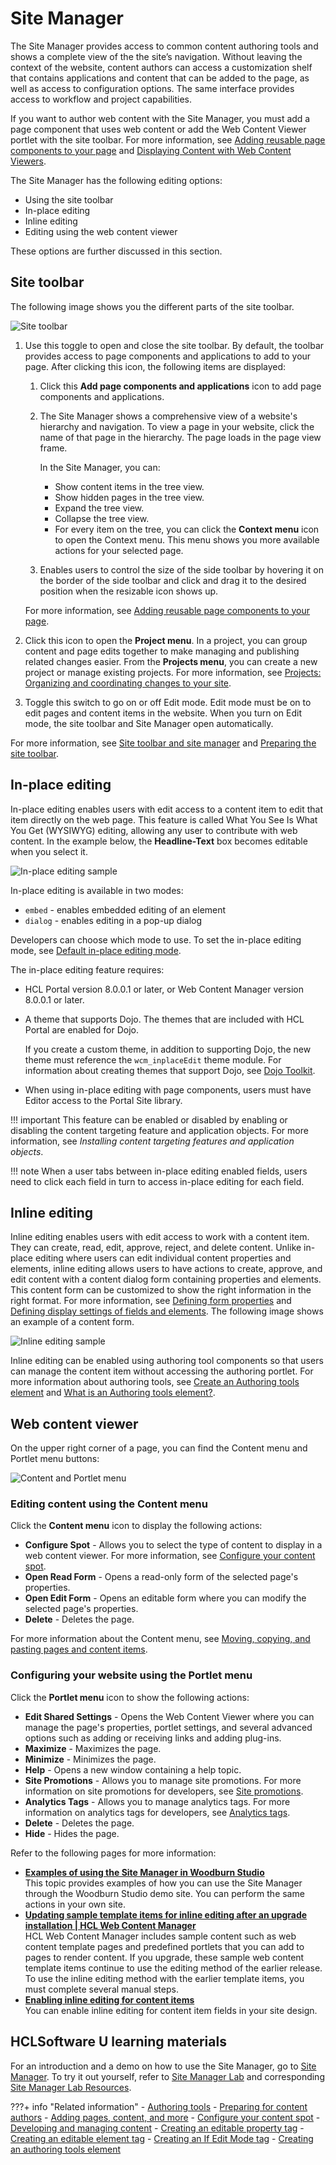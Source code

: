 # Site Manager

The Site Manager provides access to common content authoring tools and shows a complete view of the the site’s navigation. Without leaving the context of the website, content authors can access a customization shelf that contains applications and content that can be added to the page, as well as access to configuration options. The same interface provides access to workflow and project capabilities.

If you want to author web content with the Site Manager, you must add a page component that uses web content or add the Web Content Viewer portlet with the site toolbar. For more information, see [Adding reusable page components to your page](../../../build_sites/create_sites/adding_pages_content_more/toolbar_add_comp.md) and [Displaying Content with Web Content Viewers](../../wcm_delivery/deliver_webcontent_on_dx/displaying_content/index.md). 

The Site Manager has the following editing options:

- Using the site toolbar
- In-place editing
- Inline editing
- Editing using the web content viewer 

These options are further discussed in this section.

## Site toolbar

The following image shows you the different parts of the site toolbar. 

![Site toolbar](../../../images/woodburn_toolbar_callouts.png)

1. Use this toggle to open and close the site toolbar. By default, the toolbar provides access to page components and applications to add to your page. After clicking this icon, the following items are displayed:

    1. Click this **Add page components and applications** icon to add page components and applications. 

    2. The Site Manager shows a comprehensive view of a website's hierarchy and navigation. To view a page in your website, click the name of that page in the hierarchy. The page loads in the page view frame. 
    
        In the Site Manager, you can:

        - Show content items in the tree view.
        - Show hidden pages in the tree view.
        - Expand the tree view.
        - Collapse the tree view.
        - For every item on the tree, you can click the **Context menu** icon to open the Context menu. This menu shows you more available actions for your selected page. 

    3. Enables users to control the size of the side toolbar by hovering it on the border of the side toolbar and click and drag it to the desired position when the resizable icon shows up.

    For more information, see [Adding reusable page components to your page](../../../build_sites/create_sites/adding_pages_content_more/toolbar_add_comp.md).

2. Click this icon to open the **Project menu**. In a project, you can group content and page edits together to make managing and publishing related changes easier. From the **Projects menu**, you can create a new project or manage existing projects. For more information, see [Projects: Organizing and coordinating changes to your site](../../../build_sites/create_sites/adding_pages_content_more/projects_organizing_coord_chgs_site/index.md).

3. Toggle this switch to go on or off Edit mode. Edit mode must be on to edit pages and content items in the website. When you turn on Edit mode, the site toolbar and Site Manager open automatically.

For more information, see [Site toolbar and site manager](../../../build_sites/create_sites/authoring_tools/site_site_toolbar.md) and [Preparing the site toolbar](../../../build_sites/create_sites/site_prep_content_author/prep_site_toolbar/index.md).

## In-place editing

In-place editing enables users with edit access to a content item to edit that item directly on the web page. This feature is called What You See Is What You Get (WYSIWYG) editing, allowing any user to contribute with web content. In the example below, the **Headline-Text** box becomes editable when you select it. 

![In-place editing sample](../../../images/inplace_editing_sample.png)

In-place editing is available in two modes: 

- `embed` - enables embedded editing of an element
- `dialog` - enables editing in a pop-up dialog

Developers can choose which mode to use. To set the in-place editing mode, see [Default in-place editing mode](../../wcm_configuration/cfg_webcontent_auth_env/wcm_config_prop_authoring.md#default-in-place-editing-mode).

The in-place editing feature requires:

-   HCL Portal version 8.0.0.1 or later, or Web Content Manager version 8.0.0.1 or later.
-   A theme that supports Dojo. The themes that are included with HCL Portal are enabled for Dojo.

    If you create a custom theme, in addition to supporting Dojo, the new theme must reference the `wcm_inplaceEdit` theme module. For information about creating themes that support Dojo, see [Dojo Toolkit](../../../extend_dx/development_tools/dojo/dojo_overview.md).

-   When using in-place editing with page components, users must have Editor access to the Portal Site library.

!!! important
    This feature can be enabled or disabled by enabling or disabling the content targeting feature and application objects. For more information, see *Installing content targeting features and application objects*.

!!! note
    When a user tabs between in-place editing enabled fields, users need to click each field in turn to access in-place editing for each field.
    
## Inline editing

Inline editing enables users with edit access to work with a content item. They can create, read, edit, approve, reject, and delete content. Unlike in-place editing where users can edit individual content properties and elements, inline editing allows users to have actions to create, approve, and edit content with a content dialog form containing properties and elements. This content form can be customized to show the right information in the right format. For more information, see [Defining form properties](../authoring_portlet/content_management_artifacts/authoring_templates/creating_sitearea_template/wcm_dev_auth-temp_formprop.md) and [Defining display settings of fields and elements](../authoring_portlet/content_management_artifacts/authoring_templates/wcm_dev_auth-temp_fields.md). The following image shows an example of a content form.

![Inline editing sample](../../../images/woodburn_inline_editing.png)

Inline editing can be enabled using authoring tool components so that users can manage the content item without accessing the authoring portlet. For more information about authoring tools, see [Create an Authoring tools element](../../../manage_content/wcm_authoring/authoring_portlet/content_management_artifacts/elements/authoringtools_element/index.md) and [What is an Authoring tools element?](../../../manage_content/wcm_authoring/authoring_portlet/content_management_artifacts/elements/authoringtools_element/wcm_dev_elements_authoring-tools.md).

## Web content viewer

On the upper right corner of a page, you can find the Content menu and Portlet menu buttons:

![Content and Portlet menu](../../../images/woodburn_portlet_content.png)

### Editing content using the Content menu

Click the **Content menu** icon to display the following actions:

- **Configure Spot** - Allows you to select the type of content to display in a web content viewer. For more information, see [Configure your content spot](../../../build_sites/create_sites/content_spot/index.md).
- **Open Read Form** - Opens a read-only form of the selected page's properties.
- **Open Edit Form** - Opens an editable form where you can modify the selected page's properties. 
- **Delete** - Deletes the page.

For more information about the Content menu, see [Moving, copying, and pasting pages and content items](../../../build_sites/create_sites/adding_pages_content_more/toolbar_pages_move.md).

### Configuring your website using the Portlet menu

Click the **Portlet menu** icon to show the following actions:

- **Edit Shared Settings** - Opens the Web Content Viewer where you can manage the page's properties, portlet settings, and several advanced options such as adding or receiving links and adding plug-ins.
- **Maximize** - Maximizes the page.
- **Minimize** - Minimizes the page.
- **Help** - Opens a new window containing a help topic. 
- **Site Promotions** - Allows you to manage site promotions. For more information on site promotions for developers, see [Site promotions](../../../deployment/manage/monitoring/analyze_portal_usage/user_behavior_by_asa/analytics_tags_site_promo/site_promo/index.md).
- **Analytics Tags** - Allows you to manage analytics tags. For more information on analytics tags for developers, see [Analytics tags](../../../deployment/manage/monitoring/analyze_portal_usage/user_behavior_by_asa/analytics_tags_site_promo/analytics_tags/index.md).
- **Delete** - Deletes the page. 
- **Hide** - Hides the page.

Refer to the following pages for more information:

-   **[Examples of using the Site Manager in Woodburn Studio](site_manager_samples.md)**  
This topic provides examples of how you can use the Site Manager through the Woodburn Studio demo site. You can perform the same actions in your own site.
-   **[Updating sample template items for inline editing after an upgrade installation | HCL Web Content Manager](wcm_dev_inline_upgrade.md)**  
HCL Web Content Manager includes sample content such as web content template pages and predefined portlets that you can add to pages to render content. If you upgrade, these sample web content template items continue to use the editing method of the earlier release. To use the inline editing method with the earlier template items, you must complete several manual steps.
-   **[Enabling inline editing for content items](wcm_dev_inline_tags.md)**  
You can enable inline editing for content item fields in your site design.

## HCLSoftware U learning materials

For an introduction and a demo on how to use the Site Manager, go to [Site Manager](https://hclsoftwareu.hcltechsw.com/component/axs/?view=sso_config&id=3&forward=https%3A%2F%2Fhclsoftwareu.hcltechsw.com%2Fcourses%2Flesson%2F%3Fid%3D291). To try it out yourself, refer to [Site Manager Lab](https://hclsoftwareu.hcltechsw.com/images/Lc4sMQCcN5uxXmL13gSlsxClNTU3Mjc3NTc4MTc2/DS_Academy/DX/Introduction/HCL_Digital_Experience_Getting_Started_Lab.pdf) and corresponding [Site Manager Lab Resources](https://hclsoftwareu.hcltechsw.com/images/Lc4sMQCcN5uxXmL13gSlsxClNTU3Mjc3NTc4MTc2/DS_Academy/DX/Business_User/HDX-BU-100_Web_Content_-_Content_Composer_Lab.pdf).

???+ info "Related information"
    - [Authoring tools](../../../build_sites/create_sites/authoring_tools/index.md)
    - [Preparing for content authors](../../../build_sites/create_sites/site_prep_content_author/index.md)
    - [Adding pages, content, and more](../../../build_sites/create_sites/adding_pages_content_more/index.md)
    - [Configure your content spot](../../../build_sites/create_sites/content_spot/index.md)
    - [Developing and managing content](../../../build_sites/create_sites/developing_managing_content/index.md)
    - [Creating an editable property tag](../../wcm_authoring/authoring_portlet/content_management_artifacts/tags/creating_web_content_tags/wcm_dev_item-details_property_edit.md)
    - [Creating an editable element tag](../../wcm_authoring/authoring_portlet/content_management_artifacts/tags/creating_web_content_tags/wcm_dev_referencing_elements_edit.md)
    - [Creating an If Edit Mode tag](../../wcm_authoring/authoring_portlet/content_management_artifacts/tags/creating_web_content_tags/wcm_dev_tag_ifeditmode.md)
    - [Creating an authoring tools element](../../wcm_authoring/authoring_portlet/content_management_artifacts/elements/authoringtools_element/index.md)


